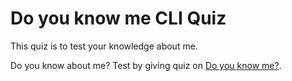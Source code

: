 # Do you know me CLI Quiz
This quiz is to test your knowledge about me. 

Do you know about me? Test by giving quiz on [Do you know me?](https://replit.com/@neerajsingh869/do-you-know-me-quiz#index.js).
